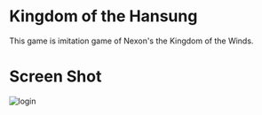 # Kingdom of the Hansung

This game is imitation game of Nexon's the Kingdom of the Winds.

# Screen Shot

![login](./login.PNG)
